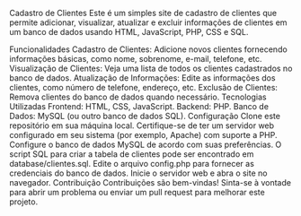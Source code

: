 Cadastro de Clientes
Este é um simples site de cadastro de clientes que permite adicionar, visualizar, atualizar e excluir informações de clientes em um banco de dados usando HTML, JavaScript, PHP, CSS e SQL.

Funcionalidades
Cadastro de Clientes: Adicione novos clientes fornecendo informações básicas, como nome, sobrenome, e-mail, telefone, etc.
Visualização de Clientes: Veja uma lista de todos os clientes cadastrados no banco de dados.
Atualização de Informações: Edite as informações dos clientes, como número de telefone, endereço, etc.
Exclusão de Clientes: Remova clientes do banco de dados quando necessário.
Tecnologias Utilizadas
Frontend: HTML, CSS, JavaScript.
Backend: PHP.
Banco de Dados: MySQL (ou outro banco de dados SQL).
Configuração
Clone este repositório em sua máquina local.
Certifique-se de ter um servidor web configurado em seu sistema (por exemplo, Apache) com suporte a PHP.
Configure o banco de dados MySQL de acordo com suas preferências. O script SQL para criar a tabela de clientes pode ser encontrado em database/clientes.sql.
Edite o arquivo config.php para fornecer as credenciais do banco de dados.
Inicie o servidor web e abra o site no navegador.
Contribuição
Contribuições são bem-vindas! Sinta-se à vontade para abrir um problema ou enviar um pull request para melhorar este projeto.

